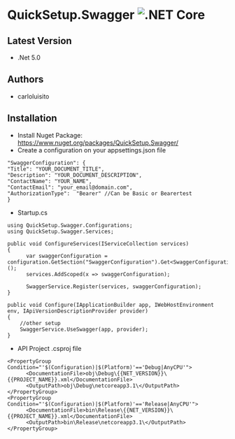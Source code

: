 # QuickSetup.Swagger ![.NET Core](https://github.com/carloluisito/QuickSetup.Swagger/workflows/.NET%20Core/badge.svg)

## Latest Version
* .Net 5.0
## Authors
* carloluisito
## Installation
- Install Nuget Package: https://www.nuget.org/packages/QuickSetup.Swagger/
- Create a configuration on your appsettings.json file
```
"SwaggerConfiguration": {
"Title": "YOUR_DOCUMENT_TITLE",
"Description": "YOUR_DOCUMENT_DESCRIPTION",
"ContactName": "YOUR_NAME",
"ContactEmail": "your_email@domain.com",
"AuthorizationType":  "Bearer" //Can be Basic or Bearertest
}
```
- Startup.cs
```
using QuickSetup.Swagger.Configurations;
using QuickSetup.Swagger.Services;

public void ConfigureServices(IServiceCollection services)
{
      var swaggerConfiguration = configuration.GetSection("SwaggerConfiguration").Get<SwaggerConfiguration>();
      services.AddScoped(x => swaggerConfiguration);

      SwaggerService.Register(services, swaggerConfiguration);
}

public void Configure(IApplicationBuilder app, IWebHostEnvironment env, IApiVersionDescriptionProvider provider)
{
    //other setup
    SwaggerService.UseSwagger(app, provider);
}
```
- API Project .csproj file
```
<PropertyGroup Condition="'$(Configuration)|$(Platform)'=='Debug|AnyCPU'">
      <DocumentationFile>obj\Debug\{{NET_VERSION}}\{{PROJECT_NAME}}.xml</DocumentationFile>
      <OutputPath>obj\Debug\netcoreapp3.1\</OutputPath>
</PropertyGroup>
<PropertyGroup Condition="'$(Configuration)|$(Platform)'=='Release|AnyCPU'">
      <DocumentationFile>bin\Release\{{NET_VERSION}}\{{PROJECT_NAME}}.xml</DocumentationFile>
      <OutputPath>bin\Release\netcoreapp3.1\</OutputPath>
</PropertyGroup>
```
